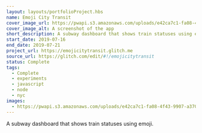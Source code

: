 ```yaml
---
layout: layouts/portfolioProject.hbs
name: Emoji City Transit
cover_image_url: https://pwapi.s3.amazonaws.com/uploads/e42ca7c1-fa08-4f43-9907-a37002a97ba8
cover_image_alt: A screenshot of the app
short_description: A subway dashboard that shows train statuses using emoji.
start_date: 2019-07-16
end_date: 2019-07-21
project_url: https://emojicitytransit.glitch.me
source_url: https://glitch.com/edit/#!/emojicitytransit
status: Complete
tags:
  - Complete
  - experiments
  - javascript
  - node
  - nyc
images:
  - https://pwapi.s3.amazonaws.com/uploads/e42ca7c1-fa08-4f43-9907-a37002a97ba8
---
```


A subway dashboard that shows train statuses using emoji.